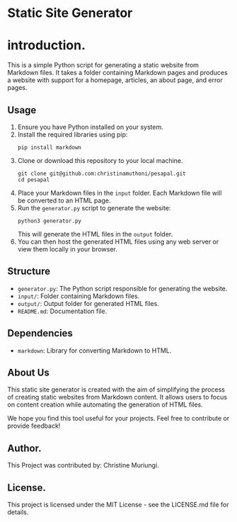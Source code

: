 
# Static Site Generator
# introduction.

This is a simple Python script for generating a static website from Markdown files. It takes a folder containing Markdown pages and produces a website with support for a homepage, articles, an about page, and error pages.

## Usage

1. Ensure you have Python installed on your system.
2. Install the required libraries using pip:
    ```
    pip install markdown
    ```
3. Clone or download this repository to your local machine.
    ```
    git clone git@github.com:christinamuthoni/pesapal.git
    cd pesapal

    ```
4. Place your Markdown files in the `input` folder. Each Markdown file will be converted to an HTML page.
5. Run the `generator.py` script to generate the website:
    ```
    python3 generator.py
    ```
   This will generate the HTML files in the `output` folder.
6. You can then host the generated HTML files using any web server or view them locally in your browser.

## Structure

- `generator.py`: The Python script responsible for generating the website.
- `input/`: Folder containing Markdown files.
- `output/`: Output folder for generated HTML files.
- `README.md`: Documentation file.

## Dependencies

- `markdown`: Library for converting Markdown to HTML.

## About Us

This static site generator is created with the aim of simplifying the process of creating static websites from Markdown content. It allows users to focus on content creation while automating the generation of HTML files.

We hope you find this tool useful for your projects. Feel free to contribute or provide feedback!

## Author.

This Project was contributed by: Christine Muriungi.

## License.

This project is licensed under the MIT License - see the LICENSE.md file for details.

